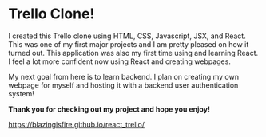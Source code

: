 # Trello Clone!

I created this Trello clone using HTML, CSS, Javascript, JSX, and React. This was one of my first major projects and I am pretty pleased on how it turned out. This application was also my first time using and learning React. I feel a lot more confident now using React and creating webpages.

My next goal from here is to learn backend. I plan on creating my own webpage for myself and hosting it with a backend user authentication system!

**Thank you for checking out my project and hope you enjoy!**

https://blazingisfire.github.io/react_trello/
